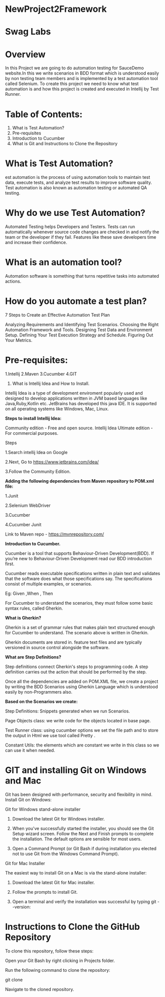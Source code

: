 # NewProject2Framework
# Swag Labs
# Overview

In this Project we are going to do automation testing for SauceDemo website.In this we write scenarios in BDD format which is understood easily by non testing team members and is implemented by a test automation tool called Selenium.
To create this project we need to know what test automation is and how this project is created and executed in Intellij by Test Runner.
# Table of Contents:
1. What is Test Automation?
2. Pre-requisites
3. Introduction to Cucumber
4. What is Git and Instructions to Clone the Repository


# What is Test Automation?
est automation is the process of using automation tools to maintain test data, execute tests, and analyze test results to improve software quality. Test automation is also known as automation testing or automated QA testing.
 # Why do we use Test Automation?

Automated Testing helps Developers and Testers.
Tests can run automatically whenever source code changes are checked in and notify the team or the developer if they fail. Features like these save developers time and increase their confidence.


# What is an automation tool?

Automation software is something that turns repetitive tasks into automated actions. 

# How do you automate a test plan?

7 Steps to Create an Effective Automation Test Plan

Analyzing Requirements and Identifying Test Scenarios.
Choosing the Right Automation Framework and Tools. 
Designing Test Data and Environment Setup. 
Defining Your Test Execution Strategy and Schedule. 
Figuring Out Your Metrics. 

# Pre-requisites:
1.Intellij
2.Maven
3.Cucumber
4.GIT

1. What is Intellij Idea and How to Install.

Intellij Idea is a type of development enviroment popularly used and designed to develop applications written in JVM based languages like Java,Ruby,Kotlin etc. JetBrains has developed this java IDE. It is supported on all operating systems like Windows, Mac, Linux.

 **Steps to install Intellij Idea:**

Community edition - Free and open source. Intellij Idea Ultimate edition - For commercial purposes.

Steps

1.Search intellij Idea on Google

2.Next, Go to https://www.jetbrains.com/idea/

3.Follow the Community Edition.



**Adding the following dependencies from Maven repository to POM.xml file:**

1.Junit

2.Selenium WebDriver

3.Cucumber

4.Cucumber Junit

Link to Maven repo - https://mvnrepository.com/

**Introduction to Cucumber.**

Cucumber is a tool that supports Behaviour-Driven Development(BDD). If you’re new to Behaviour-Driven Development read our BDD introduction first.

Cucumber reads executable specifications written in plain text and validates that the software does what those specifications say. The specifications consist of multiple examples, or scenarios.

Eg: Given
,When  ,
Then 

For Cucumber to understand the scenarios, they must follow some basic syntax rules, called Gherkin.

**What is Gherkin?**

Gherkin is a set of grammar rules that makes plain text structured enough for Cucumber to understand. The scenario above is written in Gherkin.

Gherkin documents are stored in. feature text files and are typically versioned in source control alongside the software. 

**What are Step Definitions?**

Step definitions connect Gherkin's steps to programming code. A step definition carries out the action that should be performed by the step.

Once all the dependencies are added on POM.XML file, we create a project by writing the BDD Scenarios using Gherkin Language which is understood easily by non-Programmers also.

**Based on the Scenarios we create:**

Step Definitions: Snippets generated when we run Scenarios.

Page Objects class: we write code for the objects located in base page.

Test Runner class: using cucumber options we set the file path and to store the output in Html we use tool called Pretty .

Constant Utils: the elements which are constant we write in this class so we can use it when needed.

# GIT and installing Git on Windows and Mac
Git has been designed with performance, security and flexibility in mind.
Install Git on Windows:

Git for Windows stand-alone installer

1. Download the latest Git for Windows installer.

2. When you've successfully started the installer, you should see the Git Setup wizard screen. Follow the Next and Finish prompts to complete the installation. The default options are sensible for most users.

3. Open a Command Prompt (or Git Bash if during installation you elected not to use Git from the Windows Command Prompt).

Git for Mac Installer

The easiest way to install Git on a Mac is via the stand-alone installer:

1. Download the latest Git for Mac installer.

2. Follow the prompts to install Git.

3. Open a terminal and verify the installation was successful by typing git --version:


# Instructions to Clone the GitHub Repository
To clone this repository, follow these steps:

Open your Git Bash by right clicking in Projects folder.

Run the following command to clone the repository:

git clone

Navigate to the cloned repository.
